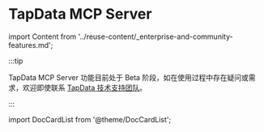 # TapData MCP Server
import Content from '../reuse-content/_enterprise-and-community-features.md';

<Content />

:::tip

TapData MCP Server 功能目前处于 Beta 阶段，如在使用过程中存在疑问或需求，欢迎即使联系 [TapData 技术支持团队](../appendix/support.md)。

:::


import DocCardList from '@theme/DocCardList';

<DocCardList />